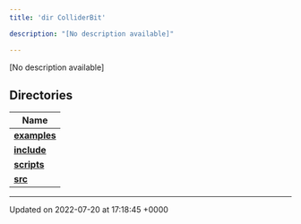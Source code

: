```yaml
---
title: 'dir ColliderBit'

description: "[No description available]"

---
```







[No description available]

## Directories

| Name           |
| -------------- |
| **[examples](/documentation/code/files/dir_5ec7ed99c429be57649080f5572cb885/#dir-examples)**  |
| **[include](/documentation/code/files/dir_86971f7a3e033a44fdd79643f3070191/#dir-include)**  |
| **[scripts](/documentation/code/files/dir_8d8d78fa40d3abc744d88b85d344fbd6/#dir-scripts)**  |
| **[src](/documentation/code/files/dir_ebc0d8ef92b132863f07a78e664e2ed5/#dir-src)**  |






-------------------------------

Updated on 2022-07-20 at 17:18:45 +0000

